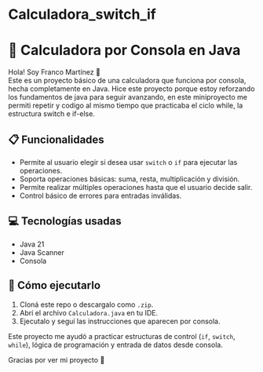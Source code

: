 # Calculadora_switch_if
# 🧮 Calculadora por Consola en Java

Hola! Soy Franco Martínez 👋  
Este es un proyecto básico de una calculadora que funciona por consola, hecha completamente en Java. Hice este proyecto porque estoy reforzando los fundamentos de java para seguir avanzando, en este miniproyecto me permiti repetir y codigo al mismo tiempo que practicaba el ciclo while, la estructura switch e if-else.

## 📋 Funcionalidades

- Permite al usuario elegir si desea usar `switch` o `if` para ejecutar las operaciones.
- Soporta operaciones básicas: suma, resta, multiplicación y división.
- Permite realizar múltiples operaciones hasta que el usuario decide salir.
- Control básico de errores para entradas inválidas.

## 💻 Tecnologías usadas

- Java 21
- Java Scanner
- Consola

## 🚀 Cómo ejecutarlo

1. Cloná este repo o descargalo como `.zip`.
2. Abrí el archivo `Calculadora.java` en tu IDE.
3. Ejecutalo y seguí las instrucciones que aparecen por consola.

Este proyecto me ayudó a practicar estructuras de control (`if`, `switch`, `while`), lógica de programación y entrada de datos desde consola.

Gracias por ver mi proyecto 🙌

